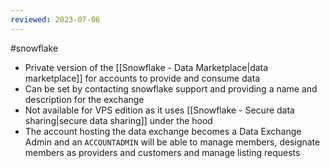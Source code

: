```yaml
---
reviewed: 2023-07-06
---
```


#snowflake

- Private version of the [[Snowflake - Data Marketplace|data marketplace]] for accounts to provide and consume data
- Can be set by contacting snowflake support and providing a name and description for the exchange
- Not available for VPS edition as it uses [[Snowflake - Secure data sharing|secure data sharing]] under the hood
- The account hosting the data exchange becomes a Data Exchange Admin and an `ACCOUNTADMIN` will be able to manage members, designate members as providers and customers and manage listing requests
